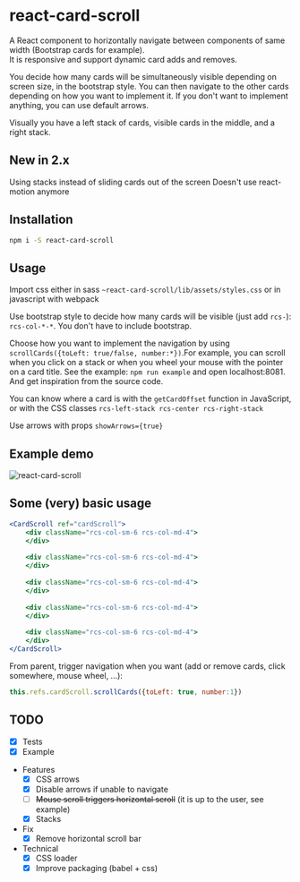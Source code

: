 # react-card-scroll
A React component to horizontally navigate between components of same width (Bootstrap cards for example).  
It is responsive and support dynamic card adds and removes.

You decide how many cards will be simultaneously visible depending on screen size, in the bootstrap style. You can then navigate to the other cards depending on how you want to implement it. If you don't want to implement anything, you can use default arrows.

Visually you have a left stack of cards, visible cards in the middle, and a right stack.

## New in 2.x
Using stacks instead of sliding cards out of the screen
Doesn't use react-motion anymore

## Installation
```bash
npm i -S react-card-scroll
```

## Usage

Import css either in sass ```~react-card-scroll/lib/assets/styles.css``` or in javascript with webpack

Use bootstrap style to decide how many cards will be visible (just add ```rcs-```): ```rcs-col-*-*```. You don't have to include bootstrap.

Choose how you want to implement the navigation by using ```scrollCards({toLeft: true/false, number:*})```.For example, you can scroll when you click on a stack or when you wheel your mouse with the pointer on a card title.
See the example: ```npm run example``` and open localhost:8081. And get inspiration from the source code.

You can know where a card is with the ```getCardOffset``` function in JavaScript, or with the CSS classes ```rcs-left-stack rcs-center rcs-right-stack```

Use arrows with props ```showArrows={true}```

## Example demo
![react-card-scroll](https://cloud.githubusercontent.com/assets/11945259/15610281/bcbcd0b2-2424-11e6-9e65-304a690f467e.gif)

## Some (very) basic usage
```jsx
<CardScroll ref="cardScroll">
    <div className="rcs-col-sm-6 rcs-col-md-4">
    </div>
    
    <div className="rcs-col-sm-6 rcs-col-md-4">
    </div>
    
    <div className="rcs-col-sm-6 rcs-col-md-4">
    </div>
    
    <div className="rcs-col-sm-6 rcs-col-md-4">
    </div>
    
    <div className="rcs-col-sm-6 rcs-col-md-4">
    </div>
</CardScroll>
```

From parent, trigger navigation when you want (add or remove cards, click somewhere, mouse wheel, ...):

```javascript
this.refs.cardScroll.scrollCards({toLeft: true, number:1})
```

## TODO
- [x] Tests
- [x] Example
- Features
    - [x] CSS arrows
    - [x] Disable arrows if unable to navigate
    - [ ] ~~Mouse scroll triggers horizontal scroll~~ (it is up to the user, see example)
    - [x] Stacks
- Fix
    - [x] Remove horizontal scroll bar
- Technical
    - [x] CSS loader
    - [x] Improve packaging (babel + css)
